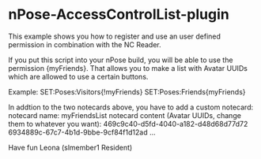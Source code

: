 # nPose-AccessControlList-plugin
This example shows you how to register and use an user defined permission in combination with the NC Reader.

If you put this script into your nPose build, you will be able to use the permission {myFriends}. That allows you to make a list with Avatar UUIDs which are allowed to use a certain buttons.

Example:
SET:Poses:Visitors{!myFriends}
SET:Poses:Friends{myFriends}

In addtion to the two notecards above, you have to add a custom notecard: 
notecard name: myFriendsList
notecard content (Avatar UUIDs, change them to whatever you want):
469c9c40-d5fd-4040-a182-d48d68d77d72
6934889c-67c7-4b1d-9bbe-9cf84f1d12ad
...

Have fun
Leona (slmember1 Resident)
